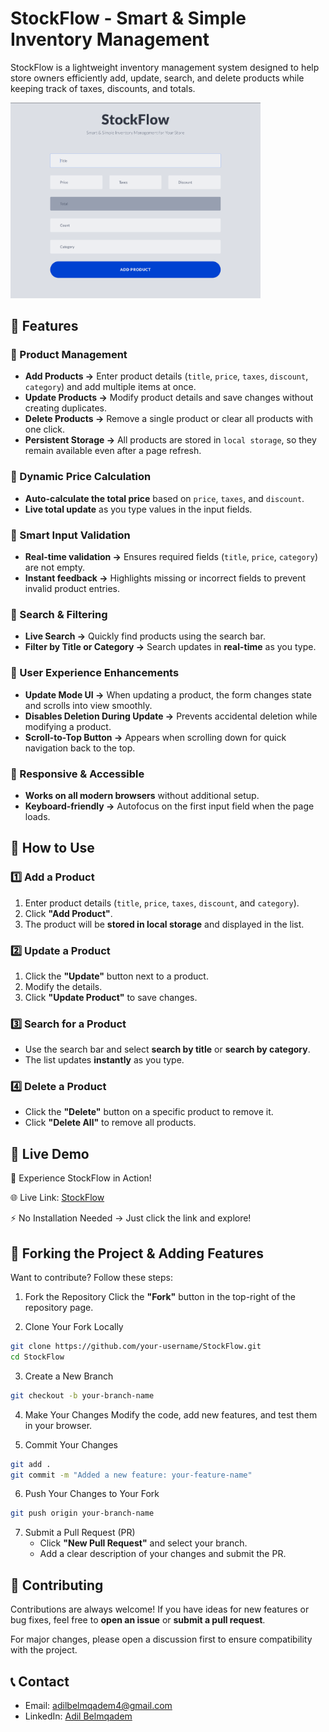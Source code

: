 # StockFlow - Smart & Simple Inventory Management

StockFlow is a lightweight inventory management system designed to help store owners efficiently add, update, search, and delete products while keeping track of taxes, discounts, and totals.

<img src="./images/banner.png" width="400px">

## 📌 Features
### 🔹 Product Management
- **Add Products →** Enter product details (`title`, `price`, `taxes`, `discount`, `category`) and add multiple items at once.
- **Update Products →** Modify product details and save changes without creating duplicates.
- **Delete Products →** Remove a single product or clear all products with one click.
- **Persistent Storage →** All products are stored in `local storage`, so they remain available even after a page refresh.

### 🔹 Dynamic Price Calculation
- **Auto-calculate the total price** based on `price`, `taxes`, and `discount`.
- **Live total update** as you type values in the input fields.

### 🔹 Smart Input Validation
- **Real-time validation →** Ensures required fields (`title`, `price`, `category`) are not empty.
- **Instant feedback →** Highlights missing or incorrect fields to prevent invalid product entries.

### 🔹 Search & Filtering
- **Live Search →** Quickly find products using the search bar.
- **Filter by Title or Category →** Search updates in **real-time** as you type.

### 🔹 User Experience Enhancements
- **Update Mode UI →** When updating a product, the form changes state and scrolls into view smoothly.
- **Disables Deletion During Update →** Prevents accidental deletion while modifying a product.
- **Scroll-to-Top Button →** Appears when scrolling down for quick navigation back to the top.

### 🔹 Responsive & Accessible
- **Works on all modern browsers** without additional setup.
- **Keyboard-friendly →** Autofocus on the first input field when the page loads.

## 📖 How to Use
### 1️⃣ Add a Product
1. Enter product details (`title`, `price`, `taxes`, `discount`, and `category`).
2. Click **"Add Product"**.
3. The product will be **stored in local storage** and displayed in the list.

### 2️⃣ Update a Product
1. Click the **"Update"** button next to a product.
2. Modify the details.
3. Click **"Update Product"** to save changes.

### 3️⃣ Search for a Product
- Use the search bar and select **search by title** or **search by category**.
- The list updates **instantly** as you type.

### 4️⃣ Delete a Product
- Click the **"Delete"** button on a specific product to remove it.
- Click **"Delete All"** to remove all products.

## 🔗 Live Demo

🎯 Experience StockFlow in Action!

🌐 Live Link: [StockFlow](https://belmqadem.github.io/StockFlow/)

⚡ No Installation Needed → Just click the link and explore!

## 🚀 Forking the Project & Adding Features
Want to contribute? Follow these steps:

1. Fork the Repository
Click the **"Fork"** button in the top-right of the repository page.

2. Clone Your Fork Locally
```sh
git clone https://github.com/your-username/StockFlow.git
cd StockFlow
```

3. Create a New Branch

```sh
git checkout -b your-branch-name
```

4. Make Your Changes
Modify the code, add new features, and test them in your browser.

5. Commit Your Changes
```sh
git add .
git commit -m "Added a new feature: your-feature-name"
```

6. Push Your Changes to Your Fork
```sh
git push origin your-branch-name
```

7. Submit a Pull Request (PR)
	- Click **"New Pull Request"** and select your branch.
	- Add a clear description of your changes and submit the PR.

## 🙌 Contributing
Contributions are always welcome! If you have ideas for new features or bug fixes, feel free to **open an issue** or **submit a pull request**.

For major changes, please open a discussion first to ensure compatibility with the project.

## 📞 Contact
- Email: adilbelmqadem4@gmail.com
- LinkedIn: [Adil Belmqadem](https://www.linkedin.com/in/adilbelmqadem/)
